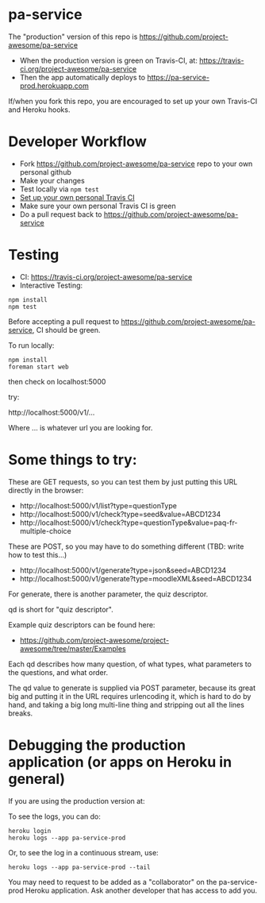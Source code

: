 # pa-service

The "production" version of this repo is https://github.com/project-awesome/pa-service 
* When the production version is green on Travis-CI, at: https://travis-ci.org/project-awesome/pa-service
* Then the app automatically deploys to https://pa-service-prod.herokuapp.com

If/when you fork this repo, you are encouraged to set up your own Travis-CI and Heroku hooks.

# Developer Workflow
* Fork https://github.com/project-awesome/pa-service repo to your own personal github
* Make your changes 
* Test locally via `npm test`
* [Set up your own personal Travis CI](https://github.com/project-awesome/TEAM-DOCUMENTATION/blob/master/HOW-TO-TRAVIS-CI.md)
* Make sure your own personal Travis CI is green
* Do a pull request back to https://github.com/project-awesome/pa-service
# Testing
* CI: https://travis-ci.org/project-awesome/pa-service
* Interactive Testing: 
```
npm install
npm test
```
Before accepting a pull request to https://github.com/project-awesome/pa-service, CI should be green.

To run locally:

```
npm install
foreman start web

```

then check on localhost:5000

try:

http://localhost:5000/v1/...

Where ... is whatever url you are looking for.

# Some things to try:

These are GET requests, so you can test them by just putting 
this URL directly in the browser:

* http://localhost:5000/v1/list?type=questionType
* http://localhost:5000/v1/check?type=seed&value=ABCD1234
* http://localhost:5000/v1/check?type=questionType&value=paq-fr-multiple-choice

These are POST, so you may have to do something different
(TBD: write how to test this...)

* http://localhost:5000/v1/generate?type=json&seed=ABCD1234
* http://localhost:5000/v1/generate?type=moodleXML&seed=ABCD1234

For generate, there is another parameter, the quiz descriptor.

qd is short for "quiz descriptor".

Example quiz descriptors can be found here:

* https://github.com/project-awesome/project-awesome/tree/master/Examples

Each qd describes how many question, of what types,
what parameters to the questions, and what order.

The qd value to generate is supplied via POST
parameter, because its great big and putting it in the
URL requires urlencoding it, which is hard to do by
hand, and taking a big long multi-line thing and
stripping out all the lines breaks.

# Debugging the production application (or apps on Heroku in general)

If you are using the production version at:

To see the logs, you can do:

```
heroku login
heroku logs --app pa-service-prod
```

Or, to see the log in a continuous stream, use:

```
heroku logs --app pa-service-prod --tail
```


You may need to request to be added as a "collaborator" on the pa-service-prod Heroku application.  Ask another developer that has access to add you.
